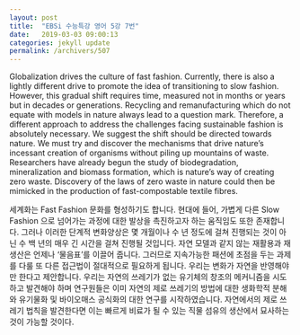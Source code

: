 ```yaml
---
layout: post
title:  "EBSi 수능특강 영어 5강 7번"
date:   2019-03-03 09:00:13
categories: jekyll update
permalink: /archivers/507
---
```


Globalization drives the culture of fast fashion. Currently, there is also a lightly different drive to promote the idea of transitioning to slow fashion. However, this gradual shift requires time, measured not in months or years but in decades or generations. Recycling and remanufacturing which do not equate with models in nature always lead to a question mark. Therefore, a different approach to address the challenges facing sustainable fashion is absolutely necessary. We suggest the shift should be directed towards nature. We must try and discover the mechanisms that drive nature’s incessant creation of organisms without piling up mountains of waste. Researchers have already begun the study of biodegradation, mineralization and biomass formation, which is nature’s way of creating zero waste. Discovery of the laws of zero waste in nature could then be mimicked in the production of fast-compostable textile fibres.
<!--more-->
세계화는 Fast Fashion 문화를 형성하기도 합니다. 현대에 들어, 가볍게 다른 Slow Fashion 으로 넘어가는 과정에 대한 발상을 촉진하고자 하는 움직임도 또한 존재합니다. 그러나 이러한 단계적 변화양상은 몇 개월이나 수 년 정도에 걸쳐 진행되는 것이 아닌 수 백 년의 매우 긴 시간을 걸쳐 진행될 것입니다. 자연 모델과 같지 않는 재활용과 재생산은 언제나 ‘물음표’를 이끌어 줍니다. 그러므로 지속가능한 패션에 초점을 두는 과제를 다룰 또 다른 접근법이 절대적으로 필요하게 됩니다. 우리는 변화가 자연을 반영해야만 한다고 제안합니다. 우리는 자연의 쓰레기가 없는 유기체의 창조의 메커니즘을 시도하고 발견해야 하며 연구원들은 이미 자연의 제로 쓰레기의 방법에 대한 생화학적 분해와 유기물화 및 바이오매스 공식화의 대한 연구를 시작하였습니다. 자연에서의 제로 쓰레기 법칙을 발견한다면 이는 빠르게 비료가 될 수 있는 직물 섬유의 생산에서 묘사하는 것이 가능할 것이다.
